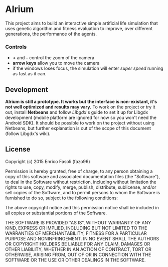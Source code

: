# AIrium

This project aims to build an interactive simple artificial life simulation that uses genetic algorithm and fitness evaluation to improve, over different generations, the performance of the agents.

### Controls

- __+__ and __-__ control the zoom of the camera
- __arrow keys__ allow you to move the camera
- if the windows loses focus, the simulation will enter _super speed_ running as fast as it can.

## Development

__AIrium is still a prototype. It works but the interface is non-existant, it's not well optimized and results may vary.__ To work on the project or try it out, install __Netbeans__ and follow _Libgdx_'s guide to set it up for Libgdx development (mobile platform are ignored for now so you won't need the Android SDK). It should be possible to work on the project without using Netbeans, but further explanation is out of the scope of this document (follow Libgdx's wiki).

## License

Copyright (c) 2015 Enrico Fasoli (fazo96)

Permission is hereby granted, free of charge, to any person obtaining a copy of this software and associated documentation files (the "Software"), to deal in the Software without restriction, including without limitation the rights to use, copy, modify, merge, publish, distribute, sublicense, and/or sell copies of the Software, and to permit persons to whom the Software is furnished to do so, subject to the following conditions:

The above copyright notice and this permission notice shall be included in all copies or substantial portions of the Software.

THE SOFTWARE IS PROVIDED "AS IS", WITHOUT WARRANTY OF ANY KIND, EXPRESS OR IMPLIED, INCLUDING BUT NOT LIMITED TO THE WARRANTIES OF MERCHANTABILITY, FITNESS FOR A PARTICULAR PURPOSE AND NONINFRINGEMENT. IN NO EVENT SHALL THE AUTHORS OR COPYRIGHT HOLDERS BE LIABLE FOR ANY CLAIM, DAMAGES OR OTHER LIABILITY, WHETHER IN AN ACTION OF CONTRACT, TORT OR OTHERWISE, ARISING FROM, OUT OF OR IN CONNECTION WITH THE SOFTWARE OR THE USE OR OTHER DEALINGS IN THE SOFTWARE.
